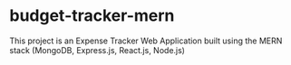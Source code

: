 # budget-tracker-mern
This project is an Expense Tracker Web Application built using the MERN stack (MongoDB, Express.js, React.js, Node.js)
